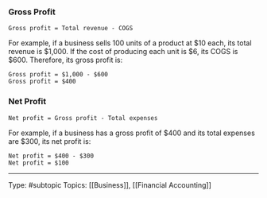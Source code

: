 ### Gross Profit
```text
Gross profit = Total revenue - COGS
```

For example, if a business sells 100 units of a product at $10 each, its total revenue is $1,000. If the cost of producing each unit is $6, its COGS is $600. Therefore, its gross profit is:
```text
Gross profit = $1,000 - $600
Gross profit = $400
```

### Net Profit
```text
Net profit = Gross profit - Total expenses
```

For example, if a business has a gross profit of $400 and its total expenses are $300, its net profit is:
```text
Net profit = $400 - $300
Net profit = $100
```

___
Type: #subtopic 
Topics: [[Business]], [[Financial Accounting]]

